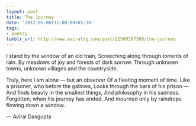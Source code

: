 ```yaml
---
layout: post
title: The Journey
date: '2012-05-06T11:08:00+05:30'
tags:
- poetry
tumblr_url: http://www.aviraldg.com/post/22500307380/the-journey
---
```

I stand by the window of an old train,
Screeching along through torrents of rain.
By meadows of joy and forests of dark sorrow.
Through unknown towns, unknown villages and the countryside.

Truly, here I am alone — but an observer
Of a fleeting moment of time.
Like a prisoner, who before the gallows,
Looks through the bars of his prison —
And finds beauty in the smallest things,
And philosophy in his sadness.
Forgotten, when his journey has ended,
And mourned only by raindrops flowing down a window.

— Aviral Dasgupta
